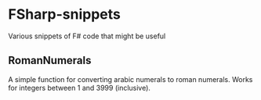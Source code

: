 # FSharp-snippets
Various snippets of F# code that might be useful

## RomanNumerals
A simple function for converting arabic numerals to roman numerals. Works for integers between 1 and 3999 (inclusive).
